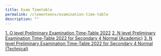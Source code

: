 ```yaml
---
title: Exam Timetable
permalink: /clementeens/examination-time-table
description: ""
---
```

[1. O level Preliminary Examination Time-Table 2022](/files/2022%20Sec%204E%20and%205NA%20Prelim%20Exam%20Timetable%20for%20school%20website.pdf)
[2. N level Preliminary Examination Time-Table 2022 for Secondary 4 Normal (Academic)](/files/2022%204NA%20Preliminary%20Examination%20Timetable.pdf) 
[3. N level Preliminary Examination Time-Table 2022 for Secondary 4 Normal (Technical)](/files/2022%204NT%20Preliminary%20Examination%20Timetable.pdf)